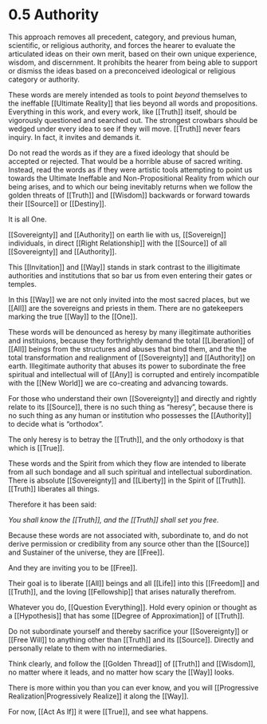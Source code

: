 # 0.5 Authority
This approach removes all precedent, category, and previous human, scientific, or religious authority, and forces the hearer to evaluate the articulated ideas on their own merit, based on their own unique experience, wisdom, and discernment. It prohibits the hearer from being able to support or dismiss the ideas based on a preconceived ideological or religious category or authority.

These words are merely intended as tools to point _beyond_ themselves to the ineffable [[Ultimate Reality]] that lies beyond all words and propositions. Everything in this work, and every work, like [[Truth]] itself, should be vigorously questioned and searched out. The strongest crowbars should be wedged under every idea to see if they will move. [[Truth]] never fears inquiry. In fact, it invites and demands it. 

Do not read the words as if they are a fixed ideology that should be accepted or rejected. That would be a horrible abuse of sacred writing. Instead, read the words as if they were artistic tools attempting to point us towards the Ultimate Ineffable and Non-Propositional Reality from which our being arises, and to which our being inevitably returns when we follow the golden threats of [[Truth]] and [[Wisdom]] backwards or forward towards their [[Source]] or [[Destiny]].

It is all One.  

[[Sovereignty]] and [[Authority]] on earth lie with us, [[Sovereign]] individuals, in direct [[Right Relationship]] with the [[Source]] of all [[Sovereignty]] and [[Authority]]. 

This [[Invitation]] and [[Way]] stands in stark contrast to the illigitimate authorities and institutions that so bar us from even entering their gates or temples. 

In this [[Way]] we are not only invited into the most sacred places, but we [[All]] are the sovereigns and priests in them. There are no gatekeepers marking the true [[Way]] to the [[One]]. 

These words will be denounced as heresy by many illegitimate authorities and instituions, because they forthrightly demand the total [[Liberation]] of [[All]] beings from the structures and abuses that bind them, and the the total transformation and realignment of [[Sovereignty]] and [[Authority]] on earth. Illegitimate authority that abuses its power to subordinate the free spiritual and intellectual will of [[Any]] is corrupted and entirely incompatible with the [[New World]] we are co-creating and advancing towards. 

For those who understand their own [[Sovereignty]] and directly and rightly relate to its [[Source]], there is no such thing as “heresy”, because there is no such thing as any human or institution who possesses the [[Authority]] to decide what is “orthodox”.

The only heresy is to betray the [[Truth]], and the only orthodoxy is that which is [[True]]. 

These words and the Spirit from which they flow are intended to liberate from all such bondage and all such spiritual and intellectual subordination. There is absolute [[Sovereignty]] and [[Liberty]] in the Spirit of [[Truth]]. [[Truth]] liberates all things. 

Therefore it has been said: 

_You shall know the [[Truth]], and the [[Truth]] shall set you free._  

Because these words are not associated with, subordinate to, and do not derive permission or credibility from any source other than the [[Source]] and Sustainer of the universe, they are [[Free]]. 

And they are inviting you to be [[Free]]. 

Their goal is to liberate [[All]] beings and all [[Life]] into this [[Freedom]] and [[Truth]], and the loving [[Fellowship]] that arises naturally therefrom. 

Whatever you do, [[Question Everything]]. Hold every opinion or thought as a [[Hypothesis]] that has some [[Degree of Approximation]] of [[Truth]].   

Do not subordinate yourself and thereby sacrifice your [[Sovereignty]] or [[Free Will]] to anything other than [[Truth]] and its [[Source]]. Directly and personally relate to them with no intermediaries. 

Think clearly, and follow the [[Golden Thread]] of [[Truth]] and [[Wisdom]], no matter where it leads, and no matter how scary the [[Way]] looks. 

There is more within you than you can ever know, and you will [[Progressive Realization|Progressively Realize]] it along the [[Way]]. 

For now, [[Act As If]] it were [[True]], and see what happens. 